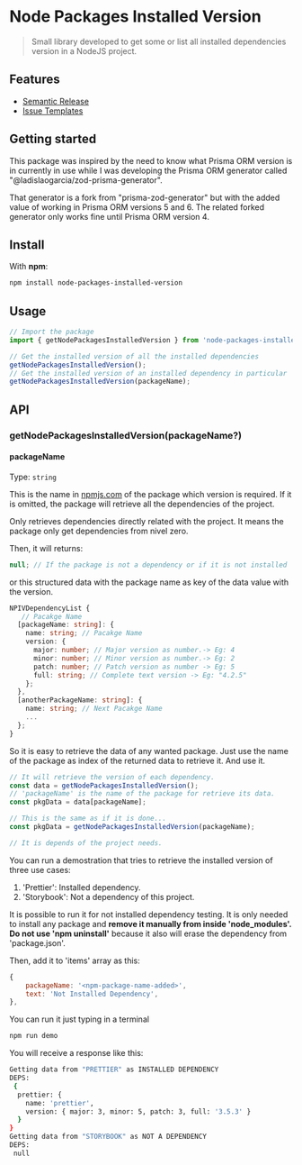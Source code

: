 <!-- @format -->

# Node Packages Installed Version

> Small library developed to get some or list all installed dependencies version in a NodeJS project.

## Features

- [Semantic Release](https://github.com/semantic-release/semantic-release)
- [Issue Templates](https://github.com/ryansonshine/typescript-npm-package-template/tree/main/.github/ISSUE_TEMPLATE)

## Getting started

This package was inspired by the need to know what Prisma ORM version is in currently in use while I was developing the Prisma ORM generator called "@ladislaogarcia/zod-prisma-generator".

That generator is a fork from "prisma-zod-generator" but with the added value of working in Prisma ORM versions 5 and 6. The related forked generator only works fine until Prisma ORM version 4.

## Install

With **npm**:

```bash
npm install node-packages-installed-version
```

## Usage

```ts
// Import the package
import { getNodePackagesInstalledVersion } from 'node-packages-installed-version';

// Get the installed version of all the installed dependencies
getNodePackagesInstalledVersion();
// Get the installed version of an installed dependency in particular
getNodePackagesInstalledVersion(packageName);
```

## API

### getNodePackagesInstalledVersion(packageName?)

#### packageName

Type: `string`

This is the name in [npmjs.com](https://npmjs.com) of the package which version is required. If it is omitted, the package will retrieve all the dependencies of the project.

Only retrieves dependencies directly related with the project. It means the package only get dependencies from nivel zero.

Then, it will returns:

```typescript
null; // If the package is not a dependency or if it is not installed
```

or this structured data with the package name as key of the data value with the version.

```typescript
NPIVDependencyList {
   // Pacakge Name
  [packageName: string]: {
    name: string; // Pacakge Name
    version: {
      major: number; // Major version as number.-> Eg: 4
      minor: number; // Minor version as number.-> Eg: 2
      patch: number; // Patch version as number -> Eg: 5
      full: string; // Complete text version -> Eg: "4.2.5"
    };
  },
  [anotherPackageName: string]: {
    name: string; // Next Pacakge Name
    ...
  };
}
```

So it is easy to retrieve the data of any wanted package. Just use the name of the package as index of the returned data to retrieve it. And use it.

```typescript
// It will retrieve the version of each dependency.
const data = getNodePackagesInstalledVersion();
// 'packageName' is the name of the package for retrieve its data.
const pkgData = data[packageName];

// This is the same as if it is done...
const pkgData = getNodePackagesInstalledVersion(packageName);

// It is depends of the project needs.
```

You can run a demostration that tries to retrieve the installed version of three use cases:

1. 'Prettier': Installed dependency.
2. 'Storybook': Not a dependency of this project.

It is possible to run it for not installed dependency testing. It is only needed to install any package and **remove it manually from inside 'node_modules'. Do not use 'npm uninstall'** because it also will erase the dependency from 'package.json'.

Then, add it to 'items' array as this:

```javascript
{
    packageName: '<npm-package-name-added>',
    text: 'Not Installed Dependency',
},
```

You can run it just typing in a terminal

```bash
npm run demo
```

You will receive a response like this:

```bash
Getting data from "PRETTIER" as INSTALLED DEPENDENCY
DEPS:
 {
  prettier: {
    name: 'prettier',
    version: { major: 3, minor: 5, patch: 3, full: '3.5.3' }
  }
}
Getting data from "STORYBOOK" as NOT A DEPENDENCY
DEPS:
 null
```

<!-- <a href="https://github.com/ryansonshine/typescript-npm-package-template/actions/workflows/release.yml">
  <img src="https://github.com/ryansonshine/typescript-npm-package-template/actions/workflows/release.yml/badge.svg">
  </a>
<a href="https://www.npmtrends.com/typescript-npm-package-template">
  <img src="https://img.shields.io/npm/dt/typescript-npm-package-template">
</a>
<a href="https://www.npmjs.com/package/typescript-npm-package-template">
  <img src="https://img.shields.io/npm/v/typescript-npm-package-template">
</a>
<a href="https://github.com/ryansonshine/typescript-npm-package-template/issues">
  <img src="https://img.shields.io/github/issues/ryansonshine/typescript-npm-package-template">
</a>
<a href="https://codecov.io/gh/ryansonshine/typescript-npm-package-template">
  <img src="https://codecov.io/gh/ryansonshine/typescript-npm-package-template/branch/main/graph/badge.svg">
</a>
  <a href="https://github.com/semantic-release/semantic-release">
    <img src="https://img.shields.io/badge/%20%20%F0%9F%93%A6%F0%9F%9A%80-semantic--release-e10079.svg">
  </a>
  <a href="http://commitizen.github.io/cz-cli/">
    <img src="https://img.shields.io/badge/commitizen-friendly-brightgreen.svg">
  </a> -->
